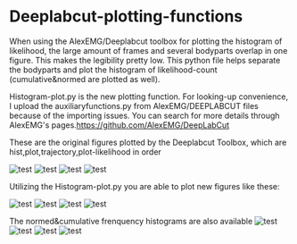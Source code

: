 # Deeplabcut-plotting-functions
When using the AlexEMG/Deeplabcut toolbox for plotting the histogram of likelihood, 
the large amount of frames and several bodyparts overlap in one figure. 
This makes the legibility pretty low. 
This python file helps separate the bodyparts and plot the histogram of likelihood-count (cumulative&normed are plotted as well).

Histogram-plot.py is the new plotting function. For looking-up convenience, I upload the auxiliaryfunctions.py from AlexEMG/DEEPLABCUT files because of the importing issues. You can search for more details through AlexEMG's pages.https://github.com/AlexEMG/DeepLabCut

These are the original figures plotted by the Deeplabcut Toolbox, which are hist,plot,trajectory,plot-likelihood in order

![test](https://github.com/AlitoJ/Deeplabcut-plotting-functions/blob/master/img/hist.png) 
![test](https://github.com/AlitoJ/Deeplabcut-plotting-functions/blob/master/img/plot.png)
![test](https://github.com/AlitoJ/Deeplabcut-plotting-functions/blob/master/img/trajectory.png)
![test](https://github.com/AlitoJ/Deeplabcut-plotting-functions/blob/master/img/plot-likelihood.png)

Utilizing the Histogram-plot.py you are able to plot new figures like these:

![test](https://github.com/AlitoJ/Deeplabcut-plotting-functions/blob/master/img/leftear-hist.png)
![test](https://github.com/AlitoJ/Deeplabcut-plotting-functions/blob/master/img/rightear-hist.png)
![test](https://github.com/AlitoJ/Deeplabcut-plotting-functions/blob/master/img/snout-hist.png)
![test](https://github.com/AlitoJ/Deeplabcut-plotting-functions/blob/master/img/tail-hist.png)

The normed&cumulative frenquency histograms are also available
![test](https://github.com/AlitoJ/Deeplabcut-plotting-functions/blob/master/img/leftear-hist-cumulative.png)
![test](https://github.com/AlitoJ/Deeplabcut-plotting-functions/blob/master/img/rightear-hist-cumulative.png)
![test](https://github.com/AlitoJ/Deeplabcut-plotting-functions/blob/master/img/snout-hist-cumulative.png)
![test](https://github.com/AlitoJ/Deeplabcut-plotting-functions/blob/master/img/tail-hist-cumulative.png)
